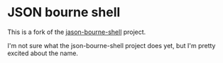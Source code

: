 # JSON bourne shell

This is a fork of the [jason-bourne-shell](https://github.com/bostonaholic/jason-bourne-shell) project.

I'm not sure what the json-bourne-shell project does yet, but I'm pretty excited about the name.
